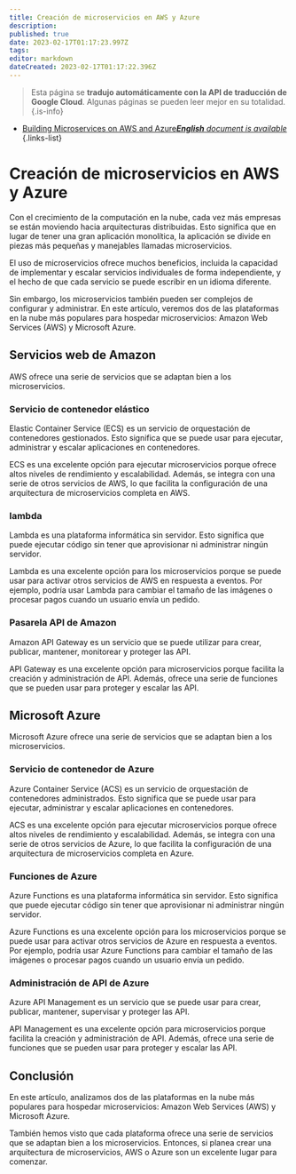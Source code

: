 ```yaml
---
title: Creación de microservicios en AWS y Azure
description: 
published: true
date: 2023-02-17T01:17:23.997Z
tags: 
editor: markdown
dateCreated: 2023-02-17T01:17:22.396Z
---
```


> Esta página se **tradujo automáticamente con la API de traducción de Google Cloud**.
Algunas páginas se pueden leer mejor en su totalidad.{.is-info}



- [Building Microservices on AWS and Azure***English** document is available*](/en/Knowledge-base/Cloud/building-microservices-on-aws-and-azure)
{.links-list}


# Creación de microservicios en AWS y Azure

Con el crecimiento de la computación en la nube, cada vez más empresas se están moviendo hacia arquitecturas distribuidas. Esto significa que en lugar de tener una gran aplicación monolítica, la aplicación se divide en piezas más pequeñas y manejables llamadas microservicios.

El uso de microservicios ofrece muchos beneficios, incluida la capacidad de implementar y escalar servicios individuales de forma independiente, y el hecho de que cada servicio se puede escribir en un idioma diferente.

Sin embargo, los microservicios también pueden ser complejos de configurar y administrar. En este artículo, veremos dos de las plataformas en la nube más populares para hospedar microservicios: Amazon Web Services (AWS) y Microsoft Azure.

## Servicios web de Amazon

AWS ofrece una serie de servicios que se adaptan bien a los microservicios.

### Servicio de contenedor elástico

Elastic Container Service (ECS) es un servicio de orquestación de contenedores gestionados. Esto significa que se puede usar para ejecutar, administrar y escalar aplicaciones en contenedores.

ECS es una excelente opción para ejecutar microservicios porque ofrece altos niveles de rendimiento y escalabilidad. Además, se integra con una serie de otros servicios de AWS, lo que facilita la configuración de una arquitectura de microservicios completa en AWS.

### lambda

Lambda es una plataforma informática sin servidor. Esto significa que puede ejecutar código sin tener que aprovisionar ni administrar ningún servidor.

Lambda es una excelente opción para los microservicios porque se puede usar para activar otros servicios de AWS en respuesta a eventos. Por ejemplo, podría usar Lambda para cambiar el tamaño de las imágenes o procesar pagos cuando un usuario envía un pedido.

### Pasarela API de Amazon

Amazon API Gateway es un servicio que se puede utilizar para crear, publicar, mantener, monitorear y proteger las API.

API Gateway es una excelente opción para microservicios porque facilita la creación y administración de API. Además, ofrece una serie de funciones que se pueden usar para proteger y escalar las API.

## Microsoft Azure

Microsoft Azure ofrece una serie de servicios que se adaptan bien a los microservicios.

### Servicio de contenedor de Azure

Azure Container Service (ACS) es un servicio de orquestación de contenedores administrados. Esto significa que se puede usar para ejecutar, administrar y escalar aplicaciones en contenedores.

ACS es una excelente opción para ejecutar microservicios porque ofrece altos niveles de rendimiento y escalabilidad. Además, se integra con una serie de otros servicios de Azure, lo que facilita la configuración de una arquitectura de microservicios completa en Azure.

### Funciones de Azure

Azure Functions es una plataforma informática sin servidor. Esto significa que puede ejecutar código sin tener que aprovisionar ni administrar ningún servidor.

Azure Functions es una excelente opción para los microservicios porque se puede usar para activar otros servicios de Azure en respuesta a eventos. Por ejemplo, podría usar Azure Functions para cambiar el tamaño de las imágenes o procesar pagos cuando un usuario envía un pedido.

### Administración de API de Azure

Azure API Management es un servicio que se puede usar para crear, publicar, mantener, supervisar y proteger las API.

API Management es una excelente opción para microservicios porque facilita la creación y administración de API. Además, ofrece una serie de funciones que se pueden usar para proteger y escalar las API.

## Conclusión

En este artículo, analizamos dos de las plataformas en la nube más populares para hospedar microservicios: Amazon Web Services (AWS) y Microsoft Azure.

También hemos visto que cada plataforma ofrece una serie de servicios que se adaptan bien a los microservicios. Entonces, si planea crear una arquitectura de microservicios, AWS o Azure son un excelente lugar para comenzar.